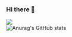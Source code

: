### Hi there 👋

![](https://komarev.com/ghpvc/?username=fallnx) <br/>
![Anurag's GitHub stats](https://github-readme-stats.vercel.app/api?username=fallnx&count_private=true)
